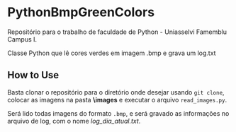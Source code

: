 # PythonBmpGreenColors

Repositório para o trabalho de faculdade de Python - Uniasselvi Famemblu Campus I.

Classe Python que lê cores verdes em imagem .bmp e grava um log.txt 

## How to Use

Basta clonar o repositório para o diretório onde desejar usando `git clone`, colocar as imagens na pasta **\images** e executar o arquivo `read_images.py`. 

Será lido todas imagens do formato `.bmp`, e será gravado as informações no arquivo de log, com o nome *log_dia_atual.txt*.
